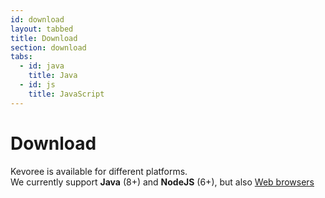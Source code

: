 ```yaml
---
id: download
layout: tabbed
title: Download
section: download
tabs:
  - id: java
    title: Java
  - id: js
    title: JavaScript
---
```

# Download
Kevoree is available for different platforms.  
We currently support **Java** (8+) and **NodeJS** (6+), but also [Web browsers](http://run.kevoree.org)
